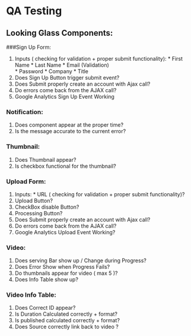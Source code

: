 QA Testing 
======

## Looking Glass Components: 

###Sign Up Form: 
  1. Inputs ( checking for validation + proper submit functionality): 
    * First Name 
    * Last Name 
    * Email (Validation)  
    * Password 
    * Company 
    * Title 
  2. Does Sign Up Button trigger submit event?
  3. Does Submit properly create an account with Ajax call?
  4. Do errors come back from the AJAX call?
  5. Google Analytics Sign Up Event Working
 
### Notification:
  1. Does component appear at the proper time? 
  2. Is the message accurate to the current error?

### Thumbnail: 
  1. Does Thumbnail appear?
  2. Is checkbox functional for the thumbnail?

### Upload Form: 
  1. Inputs: 
    * URL ( checking for validation + proper submit functionality)?
  2. Upload Button?
  3. CheckBox disable Button?
  4. Processing Button?
  5. Does Submit properly create an account with Ajax call?
  6. Do errors come back from the AJAX call?
  7. Google Analytics Upload Event Working?

### Video:
  1. Does serving Bar show up / Change during Progress?
  2. Does Error Show when Progress Fails?
  3. Do thumbnails appear for video ( max 5 )? 
  4. Does Info Table show up?

### Video Info Table: 
  1. Does Correct ID appear?
  2. Is Duration Calculated correctly + format?
  3. Is published calculated correctly + format?
  4. Does Source correctly link back to video ?

